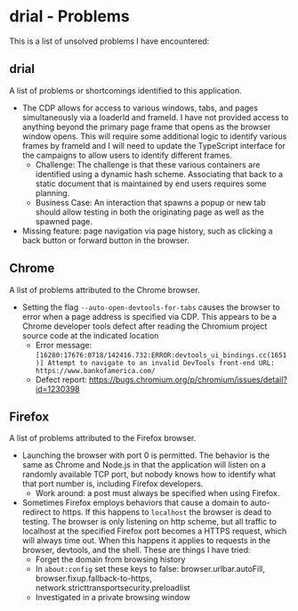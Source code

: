 
<!-- documentation/problems - A list of problems I have encountered and have not solved. -->

# drial - Problems
This is a list of unsolved problems I have encountered:

## drial
A list of problems or shortcomings identified to this application.

* The CDP allows for access to various windows, tabs, and pages simultaneously via a loaderId and frameId.  I have not provided access to anything beyond the primary page frame that opens as the browser window opens.  This will require some additional logic to identify various frames by frameId and I will need to update the TypeScript interface for the campaigns to allow users to identify different frames.
  - Challenge: The challenge is that these various containers are identified using a dynamic hash scheme.  Associating that back to a static document that is maintained by end users requires some planning.
  - Business Case: An interaction that spawns a popup or new tab should allow testing in both the originating page as well as the spawned page.
* Missing feature: page navigation via page history, such as clicking a back button or forward button in the browser.

## Chrome
A list of problems attributed to the Chrome browser.

* Setting the flag `--auto-open-devtools-for-tabs` causes the browser to error when a page address is specified via CDP.  This appears to be a Chrome developer tools defect after reading the Chromium project source code at the indicated location
  - Error message: `[16280:17676:0718/142416.732:ERROR:devtools_ui_bindings.cc(1651)] Attempt to navigate to an invalid DevTools front-end URL: https://www.bankofamerica.com/`
  - Defect report: https://bugs.chromium.org/p/chromium/issues/detail?id=1230398

## Firefox
A list of problems attributed to the Firefox browser.

* Launching the browser with port 0 is permitted.  The behavior is the same as Chrome and Node.js in that the application will listen on a randomly available TCP port, but nobody knows how to identify what that port number is, including Firefox developers.
  - Work around: a post must always be specified when using Firefox.
* Sometimes Firefox employs behaviors that cause a domain to auto-redirect to https.  If this happens to `localhost` the browser is dead to testing.  The browser is only listening on http scheme, but all traffic to localhost at the specified Firefox port becomes a HTTPS request, which will always time out.  When this happens it applies to requests in the browser, devtools, and the shell.  These are things I have tried:
  - Forget the domain from browsing history
  - In `about:config` set these keys to false: browser.urlbar.autoFill, browser.fixup.fallback-to-https, network.stricttransportsecurity.preloadlist
  - Investigated in a private browsing window